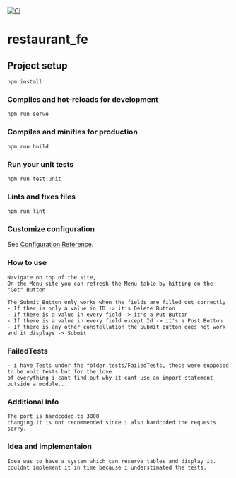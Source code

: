[![CI](https://github.com/rostorare/restaurant_fe/actions/workflows/ci.yml/badge.svg)](https://github.com/rostorare/restaurant_fe/actions/workflows/ci.yml)
# restaurant_fe

## Project setup
```
npm install
```

### Compiles and hot-reloads for development
```
npm run serve
```

### Compiles and minifies for production
```
npm run build
```

### Run your unit tests
```
npm run test:unit
```

### Lints and fixes files
```
npm run lint
```

### Customize configuration
See [Configuration Reference](https://cli.vuejs.org/config/).

### How to use
```
Navigate on top of the site,
On the Menu site you can refresh the Menu table by hitting on the "Get" Button

The Submit Button only works when the fields are filled out correctly 
- If ther is only a value in ID -> it's Delete Button
- If there is a value in every field -> it's a Put Button
- If there is a value in every field except Id -> it's a Post Button
- If there is any other constellation the Submit button does not work and it displays -> Submit
```

### FailedTests
```
- i have Tests under the folder tests/FailedTests, these were supposed to be unit tests but for the love
of everything i cant find out why it cant use an import statement outside a module...
```
### Additional Info
```
The port is hardcoded to 3000 
changing it is not recommended since i also hardcoded the requests sorry.
```
### Idea and implementaion
```
Idea was to have a system which can reserve tables and display it. 
couldnt implement it in time because i understimated the tests. 
```

